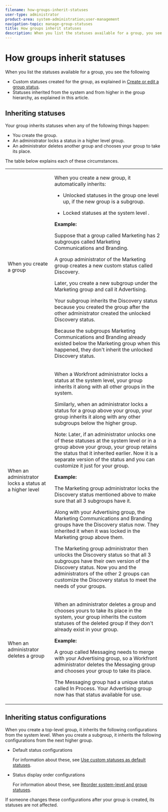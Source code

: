 ```yaml
---
filename: how-groups-inherit-statuses
user-type: administrator
product-area: system-administration;user-management
navigation-topic: manage-group-statuses
title: How groups inherit statuses
description: When you list the statuses available for a group, you see the following
---
```


# How groups inherit statuses

When you list the statuses available for a group, you see the following

* Custom statuses created for the group, as explained in [Create or edit a group status](../../../administration-and-setup/manage-groups/manage-group-statuses/create-or-edit-a-group-status.md).
* Statuses inherited from the system and from higher in the group hierarchy, as explained in this article.

## Inheriting statuses

Your group inherits statuses when any of the following things happen:

* You create the group.
* An administrator locks a status in a higher level group.
* An administrator deletes another group and chooses your group to take its place.

The table below explains each of these circumstances.

<table cellspacing="0"> 
 <col> 
 <col> 
 <tbody> 
  <tr> 
   <td role="rowheader">When you create a group</td> 
   <td> <p>When you create a new group, it automatically inherits:</p> 
    <ul> 
     <li>Unlocked statuses in the group one level up, if the new group is a subgroup.</li> 
    </ul> 
    <ul> 
     <li>Locked statuses at the system level .</li> 
    </ul> 
    <div class="example" data-mc-autonum="<b>Example: </b>">
     <span class="autonumber"><span><b>Example: </b></span></span> 
     <p>Suppose that a group called Marketing has 2 subgroups called Marketing Communications and Branding.</p> 
     <p>A <span>group administrator</span> of the Marketing group creates a new custom status called Discovery.</p> 
     <p>Later, you create a new subgroup under the Marketing group and call it Advertising.</p> 
     <p>Your subgroup inherits the Discovery status because you created the group after the other administrator created the unlocked Discovery status.</p> 
     <p>Because the subgroups Marketing Communications and Branding already existed below the Marketing group when this happened, they don't inherit the unlocked Discovery status.</p> 
    </div> </td> 
  </tr> 
  <tr> 
   <td role="rowheader">When an administrator locks a status at a higher level</td> 
   <td> <p>When a <span>Workfront administrator</span> locks a status at the system level, your group inherits it along with all other groups in the system.</p> <p>Similarly, when an administrator locks a status for a group above your group, your group inherits it along with any other subgroups below the higher group.</p> <p>Note: Later, if an administrator unlocks one of these statuses at the system level or in a group above your group, your group retains the status that it inherited earlier. Now it is a separate version of the status and you can customize it just for your group.</p> 
    <div class="example" data-mc-autonum="<b>Example: </b>">
     <span class="autonumber"><span><b>Example: </b></span></span> 
     <p>The Marketing <span>group administrator</span> locks the Discovery status mentioned above to make sure that all 3 subgroups have it.</p> 
     <p>Along with your Advertising group, the Marketing Communications and Branding groups have the Discovery status now. They inherited it when it was locked in the Marketing group above them.</p> 
     <p>The Marketing <span>group administrator</span> then unlocks the Discovery status so that all 3 subgroups have their own version of the Discovery status. Now you and the administrators of the other 2 groups can customize the Discovery status to meet the needs of your groups.</p> 
    </div> </td> 
  </tr> 
  <tr> 
   <td role="rowheader">When an administrator deletes a group</td> 
   <td> <p>When an administrator deletes a group and chooses yours to take its place in the system, your group inherits the custom statuses of the deleted group if they don't already exist in your group.</p> 
    <div class="example" data-mc-autonum="<b>Example: </b>">
     <span class="autonumber"><span><b>Example: </b></span></span> 
     <p>A group called Messaging needs to merge with your Advertising group, so a <span>Workfront administrator</span> deletes the Messaging group and chooses your group to take its place.</p> 
     <p>The Messaging group had a unique status called In Process. Your Advertising group now has that status available for use.</p> 
    </div> </td> 
  </tr> 
 </tbody> 
</table>

## Inheriting status configurations

When you create a top-level group, it inherits the following configurations from the system level. When you create a subgroup, it inherits the following configurations from the next higher group.

* Default status configurations

  For information about these, see [Use custom statuses as default statuses](../../../administration-and-setup/customize-workfront/creating-custom-status-and-priority-labels/use-custom-statuses-as-default-statuses.md).

* Status display order configurations

  For information about these, see [Reorder system-level and group statuses](../../../administration-and-setup/customize-workfront/creating-custom-status-and-priority-labels/reorder-system-statuses.md).

If someone changes these configurations after your group is created, its statuses are not affected.
